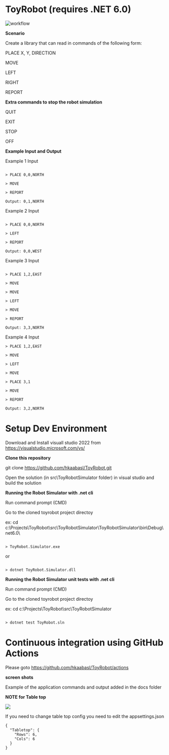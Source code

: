 # ToyRobot  (requires .NET 6.0)

![workflow](https://github.com/hkaabasl/ToyRobot/actions/workflows/ci.yml/badge.svg)

**Scenario**

Create a library that can read in commands of the following form:

PLACE X, Y, DIRECTION

MOVE

LEFT

RIGHT

REPORT

**Extra commands to stop the robot simulation**

QUIT

EXIT

STOP

OFF

**Example Input and Output**

Example 1 Input

````

> PLACE 0,0,NORTH

> MOVE

> REPORT

Output: 0,1,NORTH

````

Example 2 Input

````

> PLACE 0,0,NORTH

> LEFT

> REPORT

Output: 0,0,WEST

````

Example 3 Input

````

> PLACE 1,2,EAST

> MOVE

> MOVE

> LEFT

> MOVE

> REPORT

Output: 3,3,NORTH

````
Example 4 Input

````
> PLACE 1,2,EAST

> MOVE

> LEFT

> MOVE

> PLACE 3,1

> MOVE

> REPORT

Output: 3,2,NORTH

````


**Setup Dev Environment**
=========================

Download and Install visuall studio 2022  from https://visualstudio.microsoft.com/vs/

**Clone this repository**

git clone https://github.com/hkaabasl/ToyRobot.git

Open the solution (in src\ToyRobotSimulator folder) in visual studio and build the solution



**Running the Robot Simulator with .net cli**

Run command prompt (CMD)

Go to the cloned toyrobot project directoy 

ex: cd c:\Projects\ToyRobot\src\ToyRobotSimulator\ToyRobotSimulator\bin\Debug\net6.0\

````

> ToyRobot.Simulator.exe

````

or 

````

> dotnet ToyRobot.Simulator.dll

````


**Running the Robot Simulator unit tests with .net cli**

Run command prompt (CMD)

Go to the cloned toyrobot project directoy 

ex: cd c:\Projects\ToyRobot\src\ToyRobotSimulator

````

> dotnet test ToyRobot.sln

````


**Continuous integration using GitHub Actions**
===============================================

Please goto https://github.com/hkaabasl/ToyRobot/actions


**screen shots**

Example of the application commands and output added in the docs folder


**NOTE for Table top**

![](https://github.com/hkaabasl/ToyRobot/blob/main/docs/TableTop.png?raw=true)

If you need to change table top config you need to edit the appsettings.json

````
{
  "Tabletop": {
    "Rows": 6,
    "Cols": 6
  }
}
````
